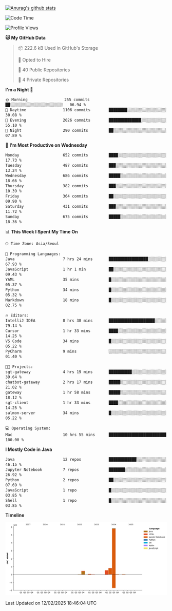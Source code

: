 [![Anurag's github stats](https://github-readme-stats.vercel.app/api?username=hajubal)](https://github.com/anuraghazra/github-readme-stats)

<!--START_SECTION:waka-->
![Code Time](http://img.shields.io/badge/Code%20Time-188%20hrs%2046%20mins-blue)

![Profile Views](http://img.shields.io/badge/Profile%20Views-0-blue)

**🐱 My GitHub Data** 

> 📦 222.6 kB Used in GitHub's Storage 
 > 
> 💼 Opted to Hire
 > 
> 📜 40 Public Repositories 
 > 
> 🔑 4 Private Repositories 
 > 
**I'm a Night 🦉** 

```text
🌞 Morning                255 commits         ██░░░░░░░░░░░░░░░░░░░░░░░   06.94 % 
🌆 Daytime                1106 commits        ████████░░░░░░░░░░░░░░░░░   30.08 % 
🌃 Evening                2026 commits        ██████████████░░░░░░░░░░░   55.10 % 
🌙 Night                  290 commits         ██░░░░░░░░░░░░░░░░░░░░░░░   07.89 % 
```
📅 **I'm Most Productive on Wednesday** 

```text
Monday                   652 commits         ████░░░░░░░░░░░░░░░░░░░░░   17.73 % 
Tuesday                  487 commits         ███░░░░░░░░░░░░░░░░░░░░░░   13.24 % 
Wednesday                686 commits         █████░░░░░░░░░░░░░░░░░░░░   18.66 % 
Thursday                 382 commits         ███░░░░░░░░░░░░░░░░░░░░░░   10.39 % 
Friday                   364 commits         ██░░░░░░░░░░░░░░░░░░░░░░░   09.90 % 
Saturday                 431 commits         ███░░░░░░░░░░░░░░░░░░░░░░   11.72 % 
Sunday                   675 commits         █████░░░░░░░░░░░░░░░░░░░░   18.36 % 
```


📊 **This Week I Spent My Time On** 

```text
🕑︎ Time Zone: Asia/Seoul

💬 Programming Languages: 
Java                     7 hrs 24 mins       █████████████████░░░░░░░░   67.93 % 
JavaScript               1 hr 1 min          ██░░░░░░░░░░░░░░░░░░░░░░░   09.43 % 
YAML                     35 mins             █░░░░░░░░░░░░░░░░░░░░░░░░   05.37 % 
Python                   34 mins             █░░░░░░░░░░░░░░░░░░░░░░░░   05.32 % 
Markdown                 18 mins             █░░░░░░░░░░░░░░░░░░░░░░░░   02.75 % 

🔥 Editors: 
IntelliJ IDEA            8 hrs 38 mins       ████████████████████░░░░░   79.14 % 
Cursor                   1 hr 33 mins        ████░░░░░░░░░░░░░░░░░░░░░   14.25 % 
VS Code                  34 mins             █░░░░░░░░░░░░░░░░░░░░░░░░   05.22 % 
PyCharm                  9 mins              ░░░░░░░░░░░░░░░░░░░░░░░░░   01.40 % 

🐱‍💻 Projects: 
sgt-gateway              4 hrs 19 mins       ██████████░░░░░░░░░░░░░░░   39.64 % 
chatbot-gateway          2 hrs 17 mins       █████░░░░░░░░░░░░░░░░░░░░   21.02 % 
gateway                  1 hr 58 mins        █████░░░░░░░░░░░░░░░░░░░░   18.12 % 
sgt-client               1 hr 33 mins        ████░░░░░░░░░░░░░░░░░░░░░   14.25 % 
salmon-server            34 mins             █░░░░░░░░░░░░░░░░░░░░░░░░   05.22 % 

💻 Operating System: 
Mac                      10 hrs 55 mins      █████████████████████████   100.00 % 
```

**I Mostly Code in Java** 

```text
Java                     12 repos            ████████████░░░░░░░░░░░░░   46.15 % 
Jupyter Notebook         7 repos             ███████░░░░░░░░░░░░░░░░░░   26.92 % 
Python                   2 repos             ██░░░░░░░░░░░░░░░░░░░░░░░   07.69 % 
JavaScript               1 repo              █░░░░░░░░░░░░░░░░░░░░░░░░   03.85 % 
Shell                    1 repo              █░░░░░░░░░░░░░░░░░░░░░░░░   03.85 % 
```



**Timeline**

![Lines of Code chart](https://raw.githubusercontent.com/hajubal/hajubal/main/assets/bar_graph.png)


 Last Updated on 12/02/2025 18:46:04 UTC
<!--END_SECTION:waka-->
